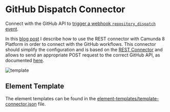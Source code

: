 # GitHub Dispatch Connector

Connect with the GitHub API to [trigger a webhook `repository_dispatch` event](https://docs.github.com/en/actions/using-workflows/events-that-trigger-workflows#repository_dispatch). 

In this [blog post](https://medium.com/@zelldon91/connecting-camunda-platform-8-with-github-workflows-ee1f91488ad3) I describe how to use the REST connector with Camunda 8 Platform in order to connect with the GitHub workflows. This connector should simplify the configuration and is based on the [REST Connector](https://docs.camunda.io/docs/next/components/connectors/out-of-the-box-connectors/rest/) and allows to send an appropriate POST request to the correct GitHub API, as documented [here](https://docs.github.com/en/rest/repos/repos?apiVersion=2022-11-28#create-a-repository-dispatch-event).

![template](https://user-images.githubusercontent.com/2758593/209766946-055c9b3f-f8ee-4cc8-9118-a60ec95ce1ee.png)


## Element Template

The element templates can be found in the [element-templates/template-connector.json](element-templates/template-connector.json) file.
